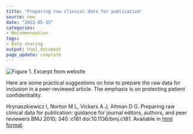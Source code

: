 ```yaml
---
title: "Preparing raw clinical data for publication"
source: new
date: "2022-05-15"
categories:
- Recommendation
tags:
- Data sharing
output: html_document
page_update: complete
---
```


![Figure 1. Excerpt from website](http://www.pmean.com/new-images/22/preparing-data-for-publication-01.png)

<div class="notes">

Here are some practical suggestions on how to prepare the raw data for inclusion in a peer-reviewed article. The emphasis is on protecting patient confidentiality.

Hrynaszkiewicz I, Norton M L, Vickers A J, Altman D G. Preparing raw clinical data for publication: guidance for journal editors, authors, and peer reviewers BMJ 2010; 340 :c181 doi:10.1136/bmj.c181. Available in [html format][hry1].

[hry1]: https://www.bmj.com/content/340/bmj.c181

</div>
